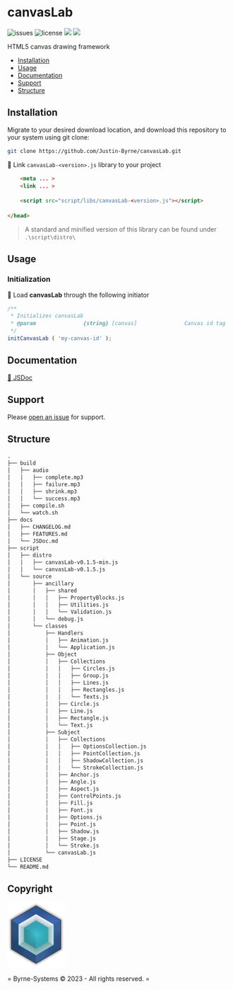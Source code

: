 # canvasLab

![issues](https://img.shields.io/github/issues/Justin-Byrne/canvasLab?style=flat-square)
![license](https://img.shields.io/github/license/Justin-Byrne/canvasLab?style=flat-square)
<img src="https://img.shields.io/badge/Version-0.1.5-green?style=flat-square" />
<img src="https://img.shields.io/github/languages/code-size/Justin-Byrne/canvasLab?style=flat-square" />

HTML5 canvas drawing framework

- [Installation](#installation)
- [Usage](#usage)
- [Documentation](#documentation)
- [Support](#support)
- [Structure](#structure)

## Installation

Migrate to your desired download location, and download this repository to your system using git clone:

```sh
git clone https://github.com/Justin-Byrne/canvasLab.git
```

:paperclip: Link `canvasLab-<version>.js` library to your project

```html
    <meta ... >
    <link ... >

    <script src="script/libs/canvasLab-<version>.js"></script>

</head>
```

> A standard and minified version of this library can be found under `.\script\distro\`

## Usage

### Initialization

:truck: Load **canvasLab** through the following initiator

```javascript
/**
 * Initializes canvasLab
 * @param               {string} [canvas]               Canvas id tag
 */
initCanvasLab ( 'my-canvas-id' );
```

## Documentation

[:book: JSDoc](https://github.com/Justin-Byrne/canvasLab/blob/main/docs/JSDoc.md)


## Support

Please [open an issue](https://github.com/Justin-Byrne/canvasLab/issues/new) for support.

## Structure

```
.
├── build
│   ├── audio
│   │   ├── complete.mp3
│   │   ├── failure.mp3
│   │   ├── shrink.mp3
│   │   └── success.mp3
│   ├── compile.sh
│   └── watch.sh
├── docs
│   ├── CHANGELOG.md
│   ├── FEATURES.md
│   └── JSDoc.md
├── script
│   ├── distro
│   │   ├── canvasLab-v0.1.5-min.js
│   │   └── canvasLab-v0.1.5.js
│   └── source
│       ├── ancillary
│       │   ├── shared
│       │   │   ├── PropertyBlocks.js
│       │   │   ├── Utilities.js
│       │   │   └── Validation.js
│       │   └── debug.js
│       └── classes
│           ├── Handlers
│           │   ├── Animation.js
│           │   └── Application.js
│           ├── Object
│           │   ├── Collections
│           │   │   ├── Circles.js
│           │   │   ├── Group.js
│           │   │   ├── Lines.js
│           │   │   ├── Rectangles.js
│           │   │   └── Texts.js
│           │   ├── Circle.js
│           │   ├── Line.js
│           │   ├── Rectangle.js
│           │   └── Text.js
│           ├── Subject
│           │   ├── Collections
│           │   │   ├── OptionsCollection.js
│           │   │   ├── PointCollection.js
│           │   │   ├── ShadowCollection.js
│           │   │   └── StrokeCollection.js
│           │   ├── Anchor.js
│           │   ├── Angle.js
│           │   ├── Aspect.js
│           │   ├── ControlPoints.js
│           │   ├── Fill.js
│           │   ├── Font.js
│           │   ├── Options.js
│           │   ├── Point.js
│           │   ├── Shadow.js
│           │   ├── Stage.js
│           │   └── Stroke.js
│           └── canvasLab.js
├── LICENSE
└── README.md
```
 
## Copyright

![Byrne-Systems](https://github.com/Justin-Byrne/canvasLab/blob/main/images/cube_sm.png)

= Byrne-Systems © 2023 - All rights reserved. =
